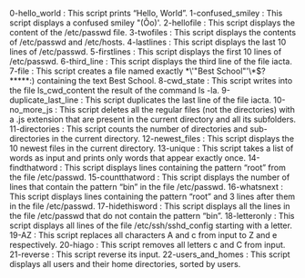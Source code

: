 0-hello_world : This script prints “Hello, World”.
1-confused_smiley : This script displays a confused smiley "(Ôo)'.
2-hellofile : This script displays the content of the /etc/passwd file.
3-twofiles : This script displays the contents of /etc/passwd and /etc/hosts.
4-lastlines : This script displays the last 10 lines of /etc/passwd.
5-firstlines : This script displays the first 10 lines of /etc/passwd.
6-third_line : This script displays the third line of the file iacta.
7-file : This script creates a file named exactly \*\\'"Best School"\'\\*$\?\*\*\*\*\*:) containing the text Best School.
8-cwd_state : This script writes into the file ls_cwd_content the result of the command ls -la.
9-duplicate_last_line : This script duplicates the last line of the file iacta.
10-no_more_js : This script deletes all the regular files (not the directories) with a .js extension that are present in the current directory and all its subfolders.
11-directories : This script counts the number of directories and sub-directories in the current directory.
12-newest_files : This script displays the 10 newest files in the current directory.
13-unique : This script takes a list of words as input and prints only words that appear exactly once.
14-findthatword : This script displays lines containing the pattern “root” from the file /etc/passwd.
15-countthatword : This script displays  the number of lines that contain the pattern “bin” in the file /etc/passwd.
16-whatsnext : This script displays lines containing the pattern “root” and 3 lines after them in the file /etc/passwd.
17-hidethisword : This script displays all the lines in the file /etc/passwd that do not contain the pattern “bin”.
18-letteronly : This script displays all lines of the file /etc/ssh/sshd_config starting with a letter.
19-AZ : This script replaces all characters A and c from input to Z and e respectively.
20-hiago : This script removes all letters c and C from input.
21-reverse : This script reverse its input.
22-users_and_homes : This script displays all users and their home directories, sorted by users.

